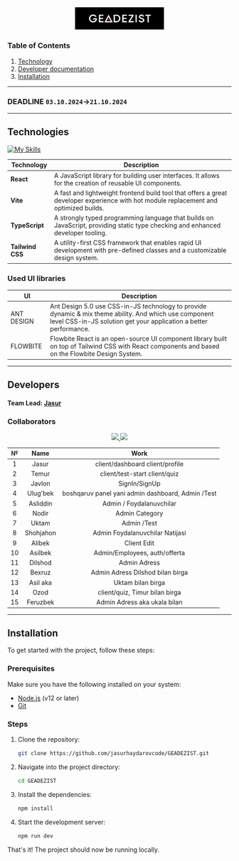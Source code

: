 <div align="center">
<img src=".github/GEADEZIST.png" width="200">

<!-- # GEADEZIST -->
</div>

### Table of Contents

1. [Technology](#technologies)
2. [Developer documentation](#developers)
3. [Installation](#installation)

---

### DEADLINE `03.10.2024`->`21.10.2024`

---

## Technologies

[![My Skills](https://skillicons.dev/icons?i=react,vite,ts,tailwind)]() 

| **Technology**   | **Description**                                                                                     |
|------------------|-----------------------------------------------------------------------------------------------------|
| **React**        | A JavaScript library for building user interfaces. It allows for the creation of reusable UI components. |
| **Vite**         | A fast and lightweight frontend build tool that offers a great developer experience with hot module replacement and optimized builds. |
| **TypeScript**   | A strongly typed programming language that builds on JavaScript, providing static type checking and enhanced developer tooling. |
| **Tailwind CSS** | A utility-first CSS framework that enables rapid UI development with pre-defined classes and a customizable design system. |

### Used UI libraries

| **UI**   | **Description**                                                                                     |
|------------------|-----------------------------------------------------------------------------------------------------|
| ANT DESIGN        | Ant Design 5.0 use CSS-in-JS technology to provide dynamic & mix theme ability. And which use component level CSS-in-JS solution get your application a better performance. |
| FLOWBITE         | Flowbite React is an open-source UI component library built on top of Tailwind CSS with React components and based on the Flowbite Design System. |

---

## Developers 

#### Team Lead: [Jasur](https://github.com/jasurhaydarovcode)


### Collaborators
<p align="center">
  <a href="https://github.com/jasurhaydarovcode/GEADEZIST/graphs/contributors">
    <img src="https://contrib.rocks/image?repo=jasurhaydarovcode/GEADEZIST">
  </a>
   <a href="https://github.com/asilbekcodes/GEADEZIST/graphs/contributors">
    <img src="https://contrib.rocks/image?repo=jasurhaydarovcode/GEADEZIST">
  </a>
</p>

<div align=center>

|    №    |        Name        |          Work          |
|:-------:|:------------------:|:----------------------:|
|    1    |  Jasur   | client/dashboard client/profile  |
|    2    |   Temur  | client/test-start client/quiz    |
|    3    |  Javlon  |       SignIn/SignUp      |
|    4    | Ulug'bek | boshqaruv panel yani admin dashboard, Admin /Test |  
|    5    | Asliddin | Admin / Foydalanuvchilar |
|    6    |   Nodir  | Admin Category |
|    7    |   Uktam  | Admin /Test |
|    8    | Shohjahon| Admin Foydalanuvchilar Natijasi |
|    9    |  Alibek  | Client Edit |
|   10    |  Asilbek | Admin/Employees, auth/offerta  |
|   11    |  Dilshod | Admin Adress |
|   12    |  Bexruz  | Admin Adress Dilshod bilan birga |
|   13    | Asil aka | Uktam bilan birga |
|   14    |   Ozod   | client/quiz, Timur bilan birga |
|   15    | Feruzbek | Admin Adress aka ukala bilan |

</div>

---

## Installation

To get started with the project, follow these steps:

### Prerequisites

Make sure you have the following installed on your system:

- [Node.js](https://nodejs.org/) (v12 or later)
- [Git](https://git-scm.com/)

### Steps

1. Clone the repository:
    ```bash
    git clone https://github.com/jasurhaydarovcode/GEADEZIST.git
    ```

2. Navigate into the project directory:
    ```bash
    cd GEADEZIST
    ```

3. Install the dependencies:
    ```bash
    npm install
    ```

4. Start the development server:
    ```bash
    npm run dev
    ```

That's it! The project should now be running locally.

